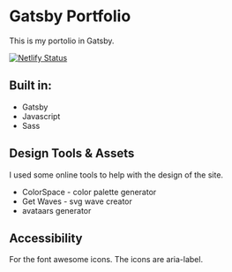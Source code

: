 # Gatsby Portfolio 
This is my portolio in Gatsby.

[![Netlify Status](https://api.netlify.com/api/v1/badges/0a2d1a9f-a09e-478e-80dd-dfae5d57a899/deploy-status)](https://app.netlify.com/sites/competent-noyce-ccf14b/deploys)

## Built in:
* Gatsby
* Javascript
* Sass 

## Design Tools & Assets
 I used some online tools to help
 with the design of the site. 

* ColorSpace - color palette generator 
* Get Waves - svg wave creator
* avataars generator 

## Accessibility
For the font awesome icons. The icons 
are aria-label. 
